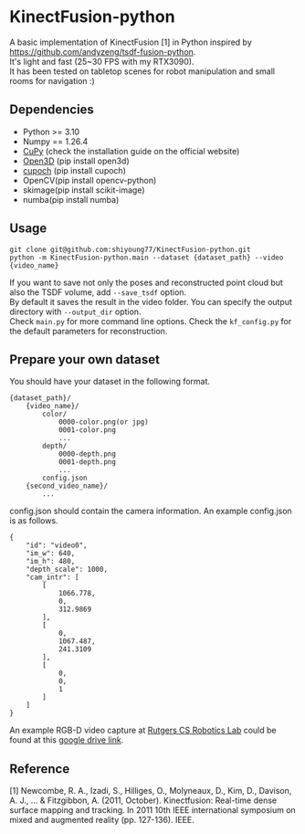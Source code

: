 # KinectFusion-python
A basic implementation of KinectFusion \[1\] in Python inspired by https://github.com/andyzeng/tsdf-fusion-python. \
It's light and fast (25~30 FPS with my RTX3090). \
It has been tested on tabletop scenes for robot manipulation and small rooms for navigation :)

## Dependencies
- Python >= 3.10
- Numpy == 1.26.4
- [CuPy](https://cupy.dev/) (check the installation guide on the official website)
- [Open3D](https://github.com/isl-org/Open3D) (pip install open3d)
- [cupoch](https://github.com/neka-nat/cupoch) (pip install cupoch)
- OpenCV(pip install opencv-python)
- skimage(pip install scikit-image)
- numba(pip install numba)
  

## Usage
```
git clone git@github.com:shiyoung77/KinectFusion-python.git
python -m KinectFusion-python.main --dataset {dataset_path} --video {video_name}
```
If you want to save not only the poses and reconstructed point cloud but also the TSDF volume, add `--save_tsdf` option. \
By default it saves the result in the video folder. You can specify the output directory with `--output_dir` option. \
Check `main.py` for more command line options.
Check the `kf_config.py` for the default parameters for reconstruction.

## Prepare your own dataset
You should have your dataset in the following format.
```
{dataset_path}/
    {video_name}/
        color/
            0000-color.png(or jpg)
            0001-color.png
            ...
        depth/
            0000-depth.png
            0001-depth.png
            ...
        config.json
    {second_video_name}/
        ...
```
config.json should contain the camera information. An example config.json is as follows.
```
{
    "id": "video0",
    "im_w": 640,
    "im_h": 480,
    "depth_scale": 1000,
    "cam_intr": [
        [
            1066.778,
            0,
            312.9869
        ],
        [
            0,
            1067.487,
            241.3109
        ],
        [
            0,
            0,
            1
        ]
    ]
}
```
An example RGB-D video capture at [Rutgers CS Robotics Lab](https://robotics.cs.rutgers.edu) could be found at this [google drive link](https://drive.google.com/file/d/1TGbuWPAaXomunjj0my0wNbpDLSUg4DEK/view?usp=sharing).

## Reference
\[1\] Newcombe, R. A., Izadi, S., Hilliges, O., Molyneaux, D., Kim, D., Davison, A. J., ... & Fitzgibbon, A. (2011, October). Kinectfusion: Real-time dense surface mapping and tracking. In 2011 10th IEEE international symposium on mixed and augmented reality (pp. 127-136). IEEE.
